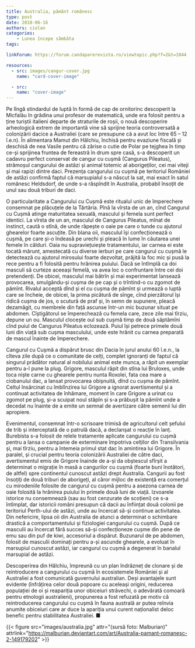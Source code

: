 ```yaml
---
title: Australia, pământ românesc
type: post
date: 2018-06-16
authors: ciolan
categories:
    - Lunea începe sâmbăta
tags:

linkForum: https://forum.candaparerevista.ro/viewtopic.php?f=2&t=1844

resources:
  - src: images/cangur-cover.jpg
    name: "card-cover-image"

  - src:
    name: "cover-image"
---
```


Pe lîngă stindardul de luptă în formă de cap de ornitorinc descoperit la Micfalău în grădina unui profesor de matematică, unde era folosit pentru a ține turiștii italieni departe de straturile de roșii, o nouă descoperire arheologică extrem de importantă vine să sprijine teoria controversată a colonizării dacice a Australiei (care se presupune că a avut loc între 65 – 12 î.e.n). În alimentara Mamut din Hălchiu, închisă pentru evaziune fiscală și deschisă de nea Vasile pentru că zărise o cutie de Polar pe tejghea în timp ce-și sprijinea fruntea de fereastră în drum spre casă, s-a descoperit un cadavru perfect conservat de cangur cu cușmă (Cangurus Pileatus), strămoșul cangurului de astăzi și animal totemic al aborigeților, cei mai viteji și mai rapizi dintre daci. Prezența cangurului cu cușmă pe teritoriul României de astăzi confirmă  faptul că marsupialul s-a născut la sat, mai exact în satul românesc Heldsdorf, de unde s-a răspîndit în Australia, probabil însoțit de unul sau două triburi de daci.

O particularitate a Cangurului cu Cușmă este ritualul unic de împerechere consemnat pe plăcuțele de la Tărtăria. Pînă la vîrsta de un an, cînd Cangurul cu Cușmă atinge maturitatea sexuală, masculul și femela sunt perfect identici. La vîrsta de un an, masculul de Cangurus Pileatus, mînat de instinct, caută o stînă, de unde răpește o oaie pe care o tunde cu ajutorul ghearelor foarte ascuțite. Din blana oii, masculul își confecționează o cușmă, pe care și-o îndeasă pe urechi și pleacă în lume în căutarea unei femele în călduri. Oaia nu supraviețuiește tratamentului, iar carnea ei este tocată mărunt, amestecată cu diverse ierburi pe care cangurul cu cușmă le detectează cu ajutorul mirosului foarte dezvoltat, prăjită la foc mic și pusă la rece pentru a fi folosită pentru hrănirea puiului. Dacă se întîmplă ca doi masculi să curteze aceeași femelă, va avea loc o confruntare între cei doi pretendenți. De obicei, masculul mai bătrîn și mai experimentat lansează provocarea, smulgându-și cușma de pe cap și o trîntind-o cu zgomot de pămînt. Rivalul acceptă dînd și el cu cușma de pămînt și urmează o luptă care se încheie, de obicei, la prima picătură de sînge, cînd pierzătorul își ridică cușma de jos, o scutură de praf și, în semn de supunere, pleacă dezamăgit, cu membrele din față ascunse într-un mic buzunar situat pe abdomen. Cîștigătorul se împerechează cu femela care, zece zile mai tîrziu, depune un ou. Masculul clocește oul sub cușmă timp de două săptămîni cînd puiul de Cangurus Pileatus eclozează. Puiul își petrece primele două luni din viață sub cușma masculului, unde este hrănit cu carnea preparată de mascul înainte de împerechere.

Cangurul cu Cușmă a dispărut brusc din Dacia în jurul anului 60 î.e.n., la cîteva zile după ce o comunitate de celți, complet ignoranți de faptul că singurul prădător natural al nobilului animal este munca, a răpit un exemplar pentru a-l pune la plug. Grigore, masculul răpit din stîna lui Bruloxes, unde toca niște carne cu ghearele pentru nunta Roxolei, fata cea mare a ciobanului dac, a lansat provocarea obișnuită, dînd cu cușma de pămînt. Celtul însărcinat cu îmblînzirea lui Grigore a ignorat avertismentul și a continuat activitatea de înhămare, moment în care Grigore a urinat cu zgomot pe plug, și-a scuipat noul stăpîn și s-a prăbușit la pămînt unde a decedat nu înainte de a emite un semnal de avertizare către semenii lui din apropiere.

Evenimentul, consemnat într-o scrisoare trimisă de agricultorul celt șefului de trib și interceptată de o patrulă dacă, a declanșat o reacție în lanț. Burebista s-a folosit de relele tratamente aplicate cangurului cu cușmă pentru a lansa o campanie de exterminare împotriva celților din Transilvania și, mai tîrziu, pentru a întemeia primul stat dac în amintirea lui Grigore. În paralel, și crucial pentru teoria colonizării Australiei de către daci, avertismentul emis de Grigore înainde de a-și da obștescul sfîrșit a determinat o migrație în masă a cangurilor cu cușmă (foarte buni înotători, de altfel) spre continentul cunoscut astăzi drept Australia. Cangurii au fost însoțiți de două triburi de aborigeți, al căror mijloc de existență era comerțul cu mirodeniile folosite de cangurul cu cușmă pentru a asezona carnea de oaie folosită la hrănirea puiului în primele două luni de viață. Izvoarele istorice nu consemnează (sau au fost cenzurate de scoțieni) ce s-a întîmplat, dar istoricii români presupun că dacii au înființat două colonii pe teritoriul  Perth-ului de astăzi, unde au încercat să-și continue activitatea. Din nefericire, lipsa oii din Australia de atunci a determinat o schimbare drastică a comportamentului și fiziologiei cangurului cu cușmă. După ce masculii au încercat fără succes să-și confecționeze cușme din pene de emu sau din puf de kiwi, accesoriul a dispărut. Buzunarul de pe abdomen, folosit de masculii dominați pentru a-și ascunde ghearele, a evoluat în marsupiul cunoscut astăzi, iar cangurul cu cușmă a degenerat în banalul marsupial de astăzi.

Descoperirea din Hălchiu, împreună cu un plan îndrăzneț de clonare și de reintroducere a cangurului cu cușmă în ecosistemele României și al Australiei a fost comunicată guvernului australian. Deși avantajele sunt evidente (înfrățirea celor două popoare cu aceleași origini, reducerea populației de oi și reapariția unor obiceiuri străvechi, o adevărată comoară pentru etnologii australieni), propunerea a fost refuzată pe motiv că reintroducerea cangurului cu cușmă în fauna australă ar putea reînvia anumite obiceiuri care ar duce la apariția unui curent naționalist deloc benefic pentru stabilitatea Australiei. ■

{{< figure  src="images/australia.jpg" attr="(sursă foto: Malburian)" attrlink="https://malburian.deviantart.com/art/Australia-pamant-romanesc-2-149179202" >}}
